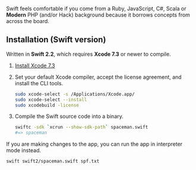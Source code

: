 Swift feels comfortable if you come from a Ruby, JavaScript, C#, Scala 
or **Modern** PHP (and/or Hack) background because it borrows concepts from 
across the board.

## Installation (Swift version)

Written in **Swift 2.2**, which requires **Xcode 7.3** or newer to compile.

1. [Install Xcode 7.3](https://developer.apple.com/xcode/downloads/)

2. Set your default Xcode compiler, accept the license agreement, and install 
   the CLI tools.

   ```bash
   sudo xcode-select -s /Applications/Xcode.app/
   sudo xcode-select --install
   sudo xcodebuild -license
   ```

3. Compile the Swift source code into a binary.

   ```bash
   swiftc -sdk `xcrun --show-sdk-path` spaceman.swift
   #=> spaceman
   ```

If you are making changes to the app, you can run the app in interpreter mode 
instead.

```bash
swift swift2/spaceman.swift spf.txt
```
